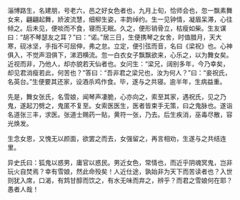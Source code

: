 ---
---
淄博路生，名建朋，号老六，邑之好女色者也，九月上旬，恰师会也，忽一飘素舞女来，翩翩起舞，娇波流慧，细柳生姿，丰韵绰约。生一见钟情，凝眉呆滞，心往倾之。后未见，便啖而不食，寝而无眠。久之，便形销骨立，枯瘦如柴。生友谋曰：“胡不琴瑟友之耳？”曰：“诺。”居三日，生便携琴之女舍，时值腊月，天大寒，砚冰坚，手指不可屈伸，弗之怠。立定，便引弦而音，名曰《梁祝》也。心神俱入，不觉声泪俱下，涕泗横流。忽一白衣女子飘飘欲来，心乐之，以为舞女矣。近视而非，乃他人，却亦貌若天仙者也。女问生：“梁兄，阔别多年，今乃幸矣，却见君消瘦若此，何苦也？”答曰：“吾非君之梁兄也，汝为何人？”曰：“妾祝氏，名英台。”生便要其还家，设酒杀鸡作食。毕，遂与之共寝。逾半年，生病益重。

先是，舞女张氏，名雪娘，闻琴声凄脆，心亦向之，索至其家，遇祝氏，见之乃鬼，遂起刀劈之，鬼匿不复至。女索医医生，医者皆束手无策，曰之鬼脉也。遂诣名道张三丰，求医。张道士赐药一贴，黄符一张，乃去。后生疾消，巫毒尽散，容光焕发。

生念女恩，又愧无以颜面，欲罢之而去，女强留之，再言相劝，生遂与之共结连里。

异史氏曰：狐鬼以惑男，庸官以惑民。男近女色，常情也，而近乎阴魂冥鬼，岂非玩火自焚焉？幸有雪娘，然此命殁矣！人近仕途，孰始非为天下而苦读者也？入世则犹入席，口渴，有鸩甘醇而饮之，有水无味而弃之，辨乎？而君之雪娘何在耶？愚者人哉！